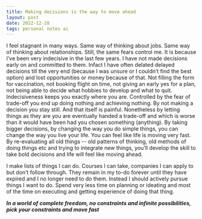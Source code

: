 ```yaml
---
title: Making decisions is the way to move ahead
layout: post
date: 2022-12-28
tags: personal notes ai
---
```

<p style="color: rgb(26, 26, 26)" class="body"><span>I feel stagnant in many ways. Same way of thinking about jobs. Same way of thinking about relationships. Still, the same fears control me. It is because I’ve been very indecisive in the last few years. I have not made decisions early on and committed to them. Infact I have often delated delayed decisions till the very end (because I was unsure or I couldn’t find the best option) and lost opportunities or money because of that. Not filling the form for vaccination, not booking flight on time, not giving an early yes for a plan, not being able to decide what hobbies to develop and what to quit. Indecisiveness keeps you exactly where you are. Controlled by the fear of trade-off you end up doing nothing and achieving nothing. By not making a decision you stay still. And that itself is painful. Nonetheless by letting things as they are you are eventually handed a trade-off and which is worse than it would have been had you chosen something (anything). By taking bigger decisions, by changing the way you do simple things, you can change the way you live your life. You can feel like life is moving very fast. By re-evaluating all old things -- old patterns of thinking, old methods of doing things etc and trying to integrate new things, you’ll develop the skill to take bold decisions and life will feel like moving ahead. </span></p><p class="body"><span>I make lists of things I can do. Courses I can take, companies I can apply to but don’t follow through. They remain in my to-do forever until they have expired and I no longer need to do them. Instead I should actively pursue things I want to do. Spend very less time on planning or ideating and most of the time on executing and getting experience of doing that thing.</span></p><p class="body"><span><strong><em>In a world of complete freedom, no constraints and infinite possibilities, pick your constraints and move fast</em></strong></span></p><p class="body"></p>